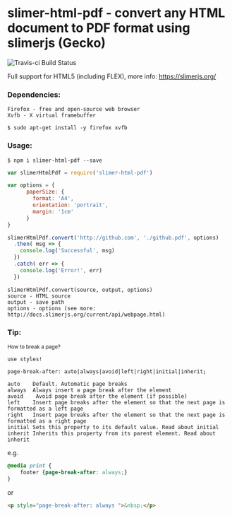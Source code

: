 # slimer-html-pdf - convert any HTML document to PDF format using slimerjs (Gecko)
![Travis-ci Build Status](https://api.travis-ci.org/mkopa/slimer-html-pdf.svg?branch=master)

Full support for HTML5 (including FLEX), more info: https://slimerjs.org/

### Dependencies:
```
Firefox - free and open-source web browser
Xvfb - X virtual framebuffer
```
```
$ sudo apt-get install -y firefox xvfb
```
### Usage:
```
$ npm i slimer-html-pdf --save
```
```javascript
var slimerHtmlPdf = require('slimer-html-pdf')

var options = {
      paperSize: {
        format: 'A4',
        orientation: 'portrait',
        margin: '1cm'
      }
}

slimerHtmlPdf.convert('http://github.com', './github.pdf', options)
  .then( msg => {
    console.log('Successful', msg)
  })
  .catch( err => {
    console.log('Error!', err)
  })
```
```
slimerHtmlPdf.convert(source, output, options)
source - HTML source
output - save path
options - options (see more: http://docs.slimerjs.org/current/api/webpage.html)
```
### Tip:
<small>How to break a page?</small>
```
use styles!

page-break-after: auto|always|avoid|left|right|initial|inherit;

auto	Default. Automatic page breaks
always	Always insert a page break after the element
avoid	 Avoid page break after the element (if possible)
left	Insert page breaks after the element so that the next page is formatted as a left page
right	Insert page breaks after the element so that the next page is formatted as a right page
initial	Sets this property to its default value. Read about initial
inherit	Inherits this property from its parent element. Read about inherit
```
e.g.
```css
@media print {
    footer {page-break-after: always;}
}
```
or
```html
<p style="page-break-after: always ">&nbsp;</p>
```
